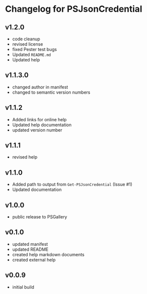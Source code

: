 # Changelog for PSJsonCredential

## v1.2.0

+ code cleanup
+ revised license
+ fixed Pester test bugs
+ Updated `README.md`
+ Updated help

## v1.1.3.0

+ changed author in manifest
+ changed to semantic version numbers

## v1.1.2

+ Added links for online help
+ Updated help documentation
+ updated version number

## v1.1.1

+ revised help

## v1.1.0

+ Added path to output from `Get-PSJsonCredential` (Issue #1)
+ Updated documentation

## v1.0.0

+ public release to PSGallery

## v0.1.0

+ updated manifest
+ updated README
+ created help markdown documents
+ created external help

## v0.0.9

+ initial build